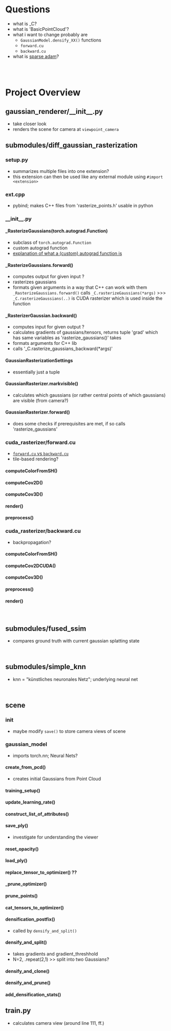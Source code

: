 # Questions 
- what is _C?
- what is 'BasicPointCloud'?
- what i want to change probably are 
  - ``GaussianModel.densify_XX()`` functions
  - ``forward.cu`` 
  - ``backward.cu``
- what is [sparse adam](https://youtu.be/MD2fYip6QsQ?si=SMl8A8t1ycWLg237)?

<br> <br>

# Project Overview

## gaussian_renderer/\_\_init__.py
- take closer look
- renders the scene for camera at ``viewpoint_camera``

## submodules/diff_gaussian_rasterization
### setup.py
- summarizes multiple files into one extension?
- this extension can then be used like any external module using ```#import <extension>```

### ext.cpp
- pybind; makes C++ files from 'rasterize_points.h' usable in python

### \_\_init__.py

#### _RasterizeGaussians(torch.autograd.Function)
- subclass of ```torch.autograd.Function```
- custom autograd function
- [explanation of what a (custom) autograd function is](https://brsoff.github.io/tutorials/beginner/examples_autograd/two_layer_net_custom_function.html)

#### _RasterizeGaussians.forward()
- computes output for given input ?
- rasterizes gaussians
- formats given arguments in a way that C++ can work with them
```_RasterizeGaussians.forward()``` calls ```_C.rasterizeGaussians(*args)``` >>> ```_C.rasterizeGaussians(..)``` is CUDA rasterizer which is used inside the function

#### _RasterizerGaussian.backward()
- computes input for given output ?
- calculates gradients of gaussians/tensors, returns tuple 'grad' which has same variables as 'rasterize_gaussians()' takes
- formats arguments for C++ lib
- calls '_C.rasterize_gaussians_backward(*args)'

#### GaussianRasterizationSettings
- essentially just a tuple

#### GaussianRasterizer.markvisible()
- calculates which gaussians (or rather central points of which gaussians) are visible (from camera?)

#### GaussianRasterizer.forward()
- does some checks if prerequisites are met, if so calls 'rasterize_gaussians'

### cuda_rasterizer/forward.cu
- [``forward.cu`` vs ``backward.cu``](https://sandokim.github.io/cuda/cuda-rasterizer-foward-cu-backward-cu/)
- tile-based rendering?

#### computeColorFromSH()

#### computeCov2D()

#### computeCov3D()

#### render()

#### preprocess()

### cuda_rasterizer/backward.cu
- backpropagation?

#### computeColorFromSH()

#### computeCov2DCUDA()

#### computeCov3D()

#### preprocess()

#### render()

<br>

## submodules/fused_ssim
- compares ground truth with current gaussian splatting state

<br>

## submodules/simple_knn
- knn = "künstliches neuronales Netz"; underlying neural net

<br>

## scene
### __init__
- maybe modify `save()` to store camera views of scene

### gaussian_model
- imports torch.nn; Neural Nets?

#### create_from_pcd()
- creates initial Gaussians from Point Cloud 

#### training_setup()

#### update_learning_rate()

#### construct_list_of_attributes()

#### save_ply()
- investigate for understanding the viewer

#### reset_opacity()

#### load_ply()

#### replace_tensor_to_optimizer() ??

#### _prune_optimizer()

#### prune_points()

#### cat_tensors_to_optimizer()

#### densification_postfix()  
- called by ```densify_and_split()```

#### densify_and_split()
- takes gradients and gradient_threshhold
- N=2, .repeat(2,1) >> split into two Gaussians?

#### densify_and_clone()

#### densify_and_prune()

#### add_densification_stats()

## train.py
- calculates camera view (around line 111, ff.)